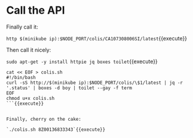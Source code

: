# Call the API

Finally call it:

`http $(minikube ip):$NODE_PORT/colis/CA107308006SI/latest`{{execute}}

Then call it nicely:

`sudo apt-get -y install httpie jq boxes toilet`{{execute}}

```
cat << EOF > colis.sh
#!/bin/bash          
curl -sS http://$(minikube ip):$NODE_PORT/colis/\$1/latest | jq -r '.status' | boxes -d boy | toilet --gay -f term
EOF
chmod u+x colis.sh
```{{execute}}


Finally, cherry on the cake:

`./colis.sh 8Z00136833343`{{execute}}


